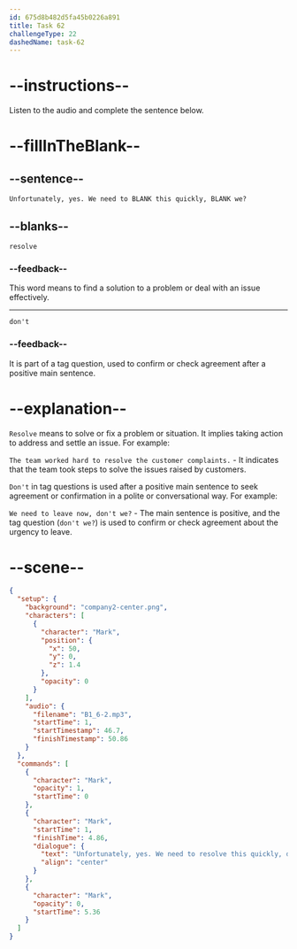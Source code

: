 ```yaml
---
id: 675d8b482d5fa45b0226a891
title: Task 62
challengeType: 22
dashedName: task-62
---
```


<!-- (audio) Mark: Unfortunately, yes. We need to resolve this quickly, don't we? -->

# --instructions--

Listen to the audio and complete the sentence below.

# --fillInTheBlank--

## --sentence--

`Unfortunately, yes. We need to BLANK this quickly, BLANK we?`

## --blanks--

`resolve`

### --feedback--

This word means to find a solution to a problem or deal with an issue effectively.

---

`don't`

### --feedback--

It is part of a tag question, used to confirm or check agreement after a positive main sentence.

# --explanation--

`Resolve` means to solve or fix a problem or situation. It implies taking action to address and settle an issue. For example:

`The team worked hard to resolve the customer complaints.` - It indicates that the team took steps to solve the issues raised by customers.

`Don't` in tag questions is used after a positive main sentence to seek agreement or confirmation in a polite or conversational way. For example:

`We need to leave now, don't we?` - The main sentence is positive, and the tag question (`don't we?`) is used to confirm or check agreement about the urgency to leave.

# --scene--

```json
{
  "setup": {
    "background": "company2-center.png",
    "characters": [
      {
        "character": "Mark",
        "position": {
          "x": 50,
          "y": 0,
          "z": 1.4
        },
        "opacity": 0
      }
    ],
    "audio": {
      "filename": "B1_6-2.mp3",
      "startTime": 1,
      "startTimestamp": 46.7,
      "finishTimestamp": 50.86
    }
  },
  "commands": [
    {
      "character": "Mark",
      "opacity": 1,
      "startTime": 0
    },
    {
      "character": "Mark",
      "startTime": 1,
      "finishTime": 4.86,
      "dialogue": {
        "text": "Unfortunately, yes. We need to resolve this quickly, don't we?",
        "align": "center"
      }
    },
    {
      "character": "Mark",
      "opacity": 0,
      "startTime": 5.36
    }
  ]
}
```
